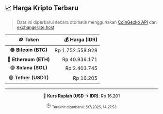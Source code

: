 

<!-- HARGA_KRIPTO -->
## 📈 Harga Kripto Terbaru

> Data ini diperbarui secara otomatis menggunakan [CoinGecko API](https://www.coingecko.com/) dan [exchangerate.host](https://exchangerate.host/)

<div align="center">

| 🪙 Token | 💰 Harga (IDR) |
|:------:|---------------:|
| 🟠 **Bitcoin (BTC)**   | Rp 1.752.558.928 |
| 🔵 **Ethereum (ETH)**  | Rp 40.936.171 |
| 🟣 **Solana (SOL)**    | Rp 2.403.745 |
| 🟢 **Tether (USDT)**   | Rp 16.205 |

---

💱 **Kurs Rupiah (USD → IDR)**: Rp 16.201

🕒 <sub>Terakhir diperbarui: 5/7/2025, 14.27.53</sub>

</div>
<!-- /HARGA_KRIPTO -->